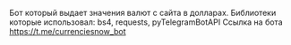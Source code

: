 Бот который выдает значения валют с сайта в долларах.
Библиотеки которые использовал: bs4, requests, pyTelegramBotAPI
Ссылка на бота https://t.me/currenciesnow_bot
